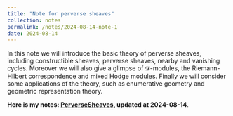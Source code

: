 ```yaml
---
title: "Note for perverse sheaves"
collection: notes
permalink: /notes/2024-08-14-note-1
date: 2024-08-14
---
```

In this note we will introduce the basic theory of perverse sheaves, including constructible sheaves, perverse sheaves, nearby and vanishing cycles. Moreover we will also give a glimpse of $\mathscr D$-modules, the Riemann-Hilbert correspondence and mixed Hodge modules. Finally we will consider some applications of the theory, such as enumerative geometry and geometric representation theory.

**Here is my notes: [PerverseSheaves](https://dvlxlwz.github.io/files/PerverseSheaves.pdf), updated at 2024-08-14**.

